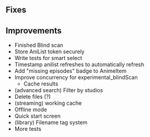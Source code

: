 ## Fixes

## Improvements

- Finished Blind scan
- Store AniList token securely
- Write tests for smart select
- Timestamp anilist refreshes to automatically refresh
- Add "missing episodes" badge to AnimeItem
- Improve concurrency for experimental_blindScan
  - Cache results
- (advanced search) Filter by studios
- Delete files (?)
- (streaming) working cache
- Offline mode
- Quick start screen
- (library) Filename tag system
- More tests
